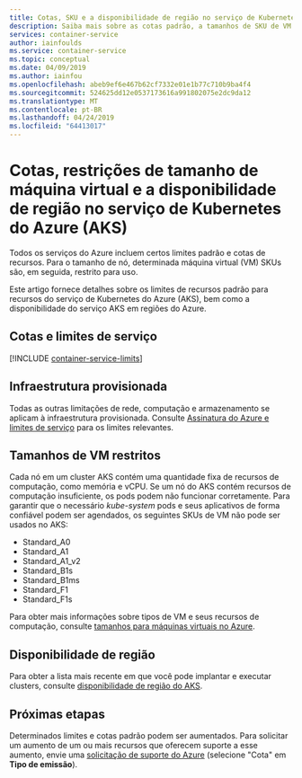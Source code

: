 ```yaml
---
title: Cotas, SKU e a disponibilidade de região no serviço de Kubernetes do Azure (AKS)
description: Saiba mais sobre as cotas padrão, a tamanhos de SKU de VM de nó restrito e a disponibilidade de região do serviço de Kubernetes do Azure (AKS).
services: container-service
author: iainfoulds
ms.service: container-service
ms.topic: conceptual
ms.date: 04/09/2019
ms.author: iainfou
ms.openlocfilehash: abeb9ef6e467b62cf7332e01e1b77c710b9ba4f4
ms.sourcegitcommit: 524625dd12e0537173616a991802075e2dc9da12
ms.translationtype: MT
ms.contentlocale: pt-BR
ms.lasthandoff: 04/24/2019
ms.locfileid: "64413017"
---
```

# <a name="quotas-virtual-machine-size-restrictions-and-region-availability-in-azure-kubernetes-service-aks"></a>Cotas, restrições de tamanho de máquina virtual e a disponibilidade de região no serviço de Kubernetes do Azure (AKS)

Todos os serviços do Azure incluem certos limites padrão e cotas de recursos. Para o tamanho de nó, determinada máquina virtual (VM) SKUs são, em seguida, restrito para uso.

Este artigo fornece detalhes sobre os limites de recursos padrão para recursos do serviço de Kubernetes do Azure (AKS), bem como a disponibilidade do serviço AKS em regiões do Azure.

## <a name="service-quotas-and-limits"></a>Cotas e limites de serviço

[!INCLUDE [container-service-limits](../../includes/container-service-limits.md)]

## <a name="provisioned-infrastructure"></a>Infraestrutura provisionada

Todas as outras limitações de rede, computação e armazenamento se aplicam à infraestrutura provisionada. Consulte [Assinatura do Azure e limites de serviço](../azure-subscription-service-limits.md) para os limites relevantes.

## <a name="restricted-vm-sizes"></a>Tamanhos de VM restritos

Cada nó em um cluster AKS contém uma quantidade fixa de recursos de computação, como memória e vCPU. Se um nó do AKS contém recursos de computação insuficiente, os pods podem não funcionar corretamente. Para garantir que o necessário *kube-system* pods e seus aplicativos de forma confiável podem ser agendados, os seguintes SKUs de VM não pode ser usados no AKS:

- Standard_A0
- Standard_A1
- Standard_A1_v2
- Standard_B1s
- Standard_B1ms
- Standard_F1
- Standard_F1s

Para obter mais informações sobre tipos de VM e seus recursos de computação, consulte [tamanhos para máquinas virtuais no Azure][vm-skus].

## <a name="region-availability"></a>Disponibilidade de região

Para obter a lista mais recente em que você pode implantar e executar clusters, consulte [disponibilidade de região do AKS][region-availability].

## <a name="next-steps"></a>Próximas etapas

Determinados limites e cotas padrão podem ser aumentados. Para solicitar um aumento de um ou mais recursos que oferecem suporte a esse aumento, envie uma [solicitação de suporte do Azure][azure-support] (selecione "Cota" em **Tipo de emissão**).

<!-- LINKS - External -->
[azure-support]: https://ms.portal.azure.com/#blade/Microsoft_Azure_Support/HelpAndSupportBlade/newsupportrequest
[region-availability]: https://azure.microsoft.com/global-infrastructure/services/?products=kubernetes-service

<!-- LINKS - Internal -->
[vm-skus]: ../virtual-machines/linux/sizes.md
